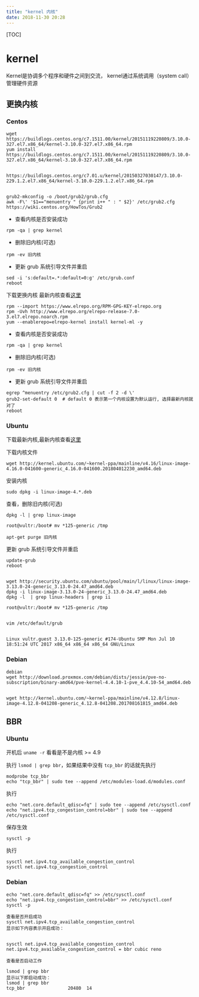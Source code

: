 ```yaml
---
title: "kernel 内核"
date: 2018-11-30 20:28
---
```



[TOC]

# kernel

Kernel是协调多个程序和硬件之间到交流， kernel通过系统调用（system call）管理硬件资源





## 更换内核



### Centos 

```
wget https://buildlogs.centos.org/c7.1511.00/kernel/20151119220809/3.10.0-327.el7.x86_64/kernel-3.10.0-327.el7.x86_64.rpm
yum install https://buildlogs.centos.org/c7.1511.00/kernel/20151119220809/3.10.0-327.el7.x86_64/kernel-3.10.0-327.el7.x86_64.rpm


https://buildlogs.centos.org/c7.01.u/kernel/20150327030147/3.10.0-229.1.2.el7.x86_64/kernel-3.10.0-229.1.2.el7.x86_64.rpm


grub2-mkconfig -o /boot/grub2/grub.cfg
awk -F\' '$1=="menuentry " {print i++ " : " $2}' /etc/grub2.cfg
https://wiki.centos.org/HowTos/Grub2
```



- 查看内核是否安装成功

```
rpm -qa | grep kernel
```

- 删除旧内核(可选)

```
rpm -ev 旧内核  
```

- 更新 grub 系统引导文件并重启

```
sed -i 's:default=.*:default=0:g' /etc/grub.conf
reboot
```



下载更换内核
最新内核查看[这里](http://elrepo.org/linux/kernel/el7/x86_64/RPMS/)

```
rpm --import https://www.elrepo.org/RPM-GPG-KEY-elrepo.org
rpm -Uvh http://www.elrepo.org/elrepo-release-7.0-3.el7.elrepo.noarch.rpm
yum --enablerepo=elrepo-kernel install kernel-ml -y
```

- 查看内核是否安装成功

```
rpm -qa | grep kernel
```

- 删除旧内核(可选)

```
rpm -ev 旧内核  
```

- 更新 grub 系统引导文件并重启

```
egrep ^menuentry /etc/grub2.cfg | cut -f 2 -d \'
grub2-set-default 0  # default 0 表示第一个内核设置为默认运行, 选择最新内核就对了
reboot
```



### Ubuntu

下载最新内核,最新内核查看[这里](http://kernel.ubuntu.com/~kernel-ppa/mainline)

下载内核文件

```
wget http://kernel.ubuntu.com/~kernel-ppa/mainline/v4.16/linux-image-4.16.0-041600-generic_4.16.0-041600.201804012230_amd64.deb
```

安装内核

```
sudo dpkg -i linux-image-4.*.deb
```

查看，删除旧内核(可选)

```
dpkg -l | grep linux-image 

root@vultr:/boot# mv *125-generic /tmp

apt-get purge 旧内核
```



更新 grub 系统引导文件并重启

```
update-grub
reboot
```

```

wget http://security.ubuntu.com/ubuntu/pool/main/l/linux/linux-image-3.13.0-24-generic_3.13.0-24.47_amd64.deb
dpkg -i linux-image-3.13.0-24-generic_3.13.0-24.47_amd64.deb
dpkg -l  | grep linux-headers | grep ii

root@vultr:/boot# mv *125-generic /tmp


vim /etc/default/grub


Linux vultr.guest 3.13.0-125-generic #174-Ubuntu SMP Mon Jul 10 18:51:24 UTC 2017 x86_64 x86_64 x86_64 GNU/Linux
```





### Debian

```
debian
wget http://download.proxmox.com/debian/dists/jessie/pve-no-subscription/binary-amd64/pve-kernel-4.4.10-1-pve_4.4.10-54_amd64.deb


wget http://kernel.ubuntu.com/~kernel-ppa/mainline/v4.12.8/linux-image-4.12.8-041208-generic_4.12.8-041208.201708161815_amd64.deb
```





## BBR 

### Ubuntu

开机后 `uname -r` 看看是不是内核 >= 4.9

执行 `lsmod | grep bbr`，如果结果中没有 `tcp_bbr` 的话就先执行

```
modprobe tcp_bbr
echo "tcp_bbr" | sudo tee --append /etc/modules-load.d/modules.conf
```

执行

```
echo "net.core.default_qdisc=fq" | sudo tee --append /etc/sysctl.conf
echo "net.ipv4.tcp_congestion_control=bbr" | sudo tee --append /etc/sysctl.conf
```

保存生效

```
sysctl -p
```

执行

```
sysctl net.ipv4.tcp_available_congestion_control
sysctl net.ipv4.tcp_congestion_control
```





### Debian

```
echo "net.core.default_qdisc=fq" >> /etc/sysctl.conf
echo "net.ipv4.tcp_congestion_control=bbr" >> /etc/sysctl.conf
sysctl -p
```



```
查看是否开启成功
sysctl net.ipv4.tcp_available_congestion_control
显示如下内容表示开启成功：


sysctl net.ipv4.tcp_available_congestion_control
net.ipv4.tcp_available_congestion_control = bbr cubic reno

查看是否启动工作

lsmod | grep bbr
显示以下即启动成功：
lsmod | grep bbr
tcp_bbr                20480  14
```

